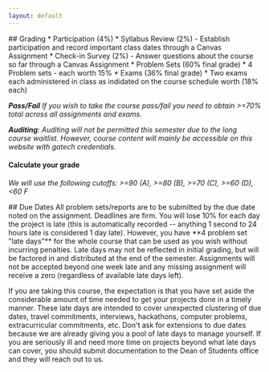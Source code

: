 ```yaml
---
layout: default
---
```


<div class="card" markdown=1>
## Grading
* Participation (4%)
	* Syllabus Review (2%) - Establish participation and record important class dates through a Canvas Assignment
	* Check-in Survey (2%) - Answer questions about the course so far through a Canvas Assignment
* Problem Sets (60% final grade)
	* 4 Problem sets - each worth 15%
* Exams (36% final grade)
	* Two exams each administered in class as indidated on the course schedule worth (18% each) 

	
<em>**Pass/Fail** If you wish to take the course pass/fail you need to obtain >=70% total across all assignments and exams.</em>
	
<em>**Auditing**: Auditing will not be permitted this semester due to the long course waitlist.  However, course content will mainly be accessible on this website with gatech credentials.</em>

#### Calculate your grade
<em>We will use the following cutoffs: >=90 (A), >=80 (B), >=70 (C), >=60 (D), <60 F</em>

</div>

<div class="card" markdown=1>
## Due Dates
All problem sets/reports are to be submitted by the due date noted on the assignment. Deadlines are firm. You will lose 10% for each day the project is late (this is automatically recorded -- anything 1 second to 24 hours late is considered 1 day late). However, you have **4 problem set "late days"** for the whole course that can be used as you wish without incurring penalties. Late days may not be reflected in initial grading, but will be factored in and distributed at the end of the semester. Assignments will not be accepted beyond one week late and any missing assignment will receive a zero (regardless of available late days left).

If you are taking this course, the expectation is that you have set aside the considerable amount of time needed to get your projects done in a timely manner. These late days are intended to cover unexpected clustering of due dates, travel commitments, interviews, hackathons, computer problems, extracurricular commitments, etc. Don't ask for extensions to due dates because we are already giving you a pool of late days to manage yourself. If you are seriously ill and need more time on projects beyond what late days can cover, you should submit documentation to the Dean of Students office and they will reach out to us.


</div>
